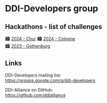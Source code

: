 # DDI-Developers group

## Hackathons - list of challenges
🏙️ [2024 - Chur](https://github.com/orgs/ddi-developers/projects/3)
🏙️ [2024 - Cologne](https://github.com/orgs/ddi-developers/projects/1)  
🏙️ [2023 - Gothenburg](https://github.com/ddi-hackathon-2023)


## Links

DDI-Developers mailing list:  
https://groups.google.com/g/ddi-developers

DDI-Alliance on GitHub:  
https://github.com/ddialliance
